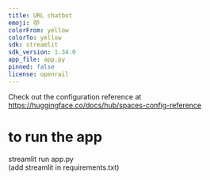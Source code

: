```yaml
---
title: URL chatbot
emoji: 😻
colorFrom: yellow
colorTo: yellow
sdk: streamlit
sdk_version: 1.34.0
app_file: app.py
pinned: false
license: openrail
---
```


Check out the configuration reference at https://huggingface.co/docs/hub/spaces-config-reference

# to run the app
streamlit run app.py  
(add streamlit in requirements.txt) 
